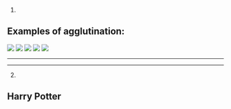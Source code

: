 1.

## Examples of agglutination:

<img src="https://www.google.com/url?sa=i&url=https%3A%2F%2Fwstyler.ucsd.edu%2Ftalks%2Flotw_9_handout.html&psig=AOvVaw2zt0wEOCF1hd7XjUqaHN1Z&ust=1686501970812000&source=images&cd=vfe&ved=0CA4QjRxqFwoTCOjvmqmTuf8CFQAAAAAdAAAAABAU"/>

<img src="https://www.google.com/url?sa=i&url=https%3A%2F%2Faimdanismanlik.wordpress.com%2F2012%2F04%2F24%2Fdo-you-want-to-learn-an-agglutinative-language-think-twice%2F&psig=AOvVaw2zt0wEOCF1hd7XjUqaHN1Z&ust=1686501970812000&source=images&cd=vfe&ved=0CA4QjRxqFwoTCOjvmqmTuf8CFQAAAAAdAAAAABAc"/>

<img src="https://www.google.com/url?sa=i&url=https%3A%2F%2Fwww.ilovelanguages.com%2F3-tips-for-learning-an-agglutinative-language%2F&psig=AOvVaw2zt0wEOCF1hd7XjUqaHN1Z&ust=1686501970812000&source=images&cd=vfe&ved=0CA4QjRxqFwoTCOjvmqmTuf8CFQAAAAAdAAAAABAk"/>

<img src="https://www.google.com/url?sa=i&url=https%3A%2F%2Fwww.reddit.com%2Fr%2Flinguistics%2Fcomments%2F2azddu%2Fturkish_is_a_highly_agglutinative_language_xpost%2F&psig=AOvVaw2zt0wEOCF1hd7XjUqaHN1Z&ust=1686501970812000&source=images&cd=vfe&ved=0CA4QjRxqFwoTCOjvmqmTuf8CFQAAAAAdAAAAABBI"/>

<img src="https://www.google.com/url?sa=i&url=https%3A%2F%2Fwww.quora.com%2FWhich-language-is-more-difficult-for-an-English-speaker-to-learn-Russian-or-Turkish&psig=AOvVaw2zt0wEOCF1hd7XjUqaHN1Z&ust=1686501970812000&source=images&cd=vfe&ved=0CA4QjRxqFwoTCOjvmqmTuf8CFQAAAAAdAAAAABB9"/>

<hr>
<hr>

2.

## Harry Potter

<ol>
</ol>
